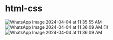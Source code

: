 # html-css
![WhatsApp Image 2024-04-04 at 11 35 55 AM](https://github.com/syedzubaira/html-css/assets/156766633/59e39e9c-7078-4ad3-976c-4182106e33c6)
![WhatsApp Image 2024-04-04 at 11 36 09 AM (1)](https://github.com/syedzubaira/html-css/assets/156766633/2851931a-ad18-4fa5-8463-6df52148828f)
![WhatsApp Image 2024-04-04 at 11 36 09 AM](https://github.com/syedzubaira/html-css/assets/156766633/f82c3f1c-cf3b-4815-84b0-9383925bf2ac)


